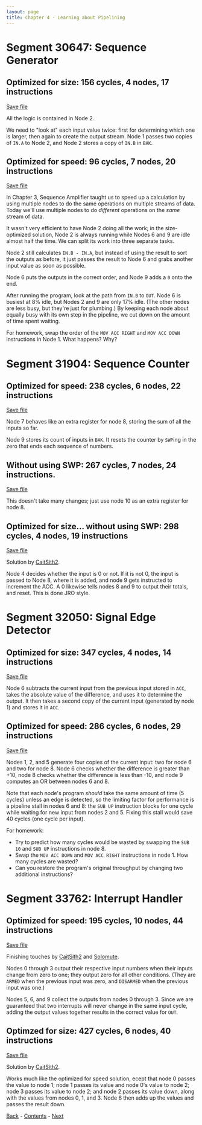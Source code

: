 ```yaml
---
layout: page
title: Chapter 4 - Learning about Pipelining
---
```


# Segment 30647: Sequence Generator

## Optimized for size: 156 cycles, 4 nodes, 17 instructions

[Save file](save/30647.0.txt)

All the logic is contained in Node 2.

We need to "look at" each input value twice: first for determining which one is larger, then again to create the output stream. Node 1 passes two copies of `IN.A` to Node 2, and Node 2 stores a copy of `IN.B` in `BAK`.

## Optimized for speed: 96 cycles, 7 nodes, 20 instructions

[Save file](save/30647.1.txt)

In Chapter 3, Sequence Amplifier taught us to speed up a calculation by using multiple nodes to do the same operations on multiple streams of data. Today we'll use multiple nodes to do _different_ operations on the _same_ stream of data.

It wasn't very efficient to have Node 2 doing all the work; in the size-optimized solution, Node 2 is always running while Nodes 6 and 9 are idle almost half the time. We can split its work into three separate tasks.

Node 2 still calculates `IN.B - IN.A`, but instead of using the result to sort the outputs as before, it just passes the result to Node 6 and grabs another input value as soon as possible.

Node 6 puts the outputs in the correct order, and Node 9 adds a `0` onto the end.

After running the program, look at the path from `IN.B` to `OUT`. Node 6 is busiest at 8% idle, but Nodes 2 and 9 are only 17% idle. (The other nodes are less busy, but they're just for plumbing.) By keeping each node about equally busy with its own step in the pipeline, we cut down on the amount of time spent waiting.

For homework, swap the order of the `MOV ACC RIGHT` and `MOV ACC DOWN` instructions in Node 1. What happens? Why?

# Segment 31904: Sequence Counter

## Optimized for speed: 238 cycles, 6 nodes, 22 instructions

[Save file](save/31904.0.txt)

Node 7 behaves like an extra register for node 8, storing the sum of all the inputs so far.

Node 9 stores its count of inputs in `BAK`. It resets the counter by `SWP`ing in the zero that ends each sequence of numbers.

## Without using SWP: 267 cycles, 7 nodes, 24 instructions.

[Save file](save/31904.1.txt)

This doesn't take many changes; just use node 10 as an extra register for node 8.

## Optimized for size... without using SWP: 298 cycles, 4 nodes, 19 instructions

[Save file](save/31904.2.txt)

Solution by [CaitSith2](https://github.com/CaitSith2).

Node 4 decides whether the input is 0 or not.  If it is not 0, the input is passed to Node 8, where it is added, and node 9 gets instructed to increment the ACC. A 0 likewise tells nodes 8 and 9 to output their totals, and reset.  This is done JRO style.

# Segment 32050: Signal Edge Detector

## Optimized for size: 347 cycles, 4 nodes, 14 instructions

[Save file](save/32050.0.txt)

Node 6 subtracts the current input from the previous input stored in `ACC`, takes the absolute value of the difference, and uses it to determine the output. It then takes a second copy of the current input (generated by node 1) and stores it in `ACC`.

## Optimized for speed: 286 cycles, 6 nodes, 29 instructions

[Save file](save/32050.1.txt)

Nodes 1, 2, and 5 generate four copies of the current input: two for node 6 and two for node 8. Node 6 checks whether the difference is greater than +10, node 8 checks whether the difference is less than -10, and node 9 computes an OR between nodes 6 and 8.

Note that each node's program _should_ take the same amount of time (5 cycles) unless an edge is detected, so the limiting factor for performance is a pipeline stall in nodes 6 and 8: the `SUB UP` instruction blocks for one cycle while waiting for new input from nodes 2 and 5. Fixing this stall would save 40 cycles (one cycle per input).

For homework:

- Try to predict how many cycles would be wasted by swapping the `SUB 10` and `SUB UP` instructions in node 8.
- Swap the `MOV ACC DOWN` and `MOV ACC RIGHT` instructions in node 1. How many cycles are wasted?
- Can you restore the program's original throughput by changing two additional instructions?

# Segment 33762: Interrupt Handler

## Optimized for speed: 195 cycles, 10 nodes, 44 instructions

[Save file](save/33762.0.txt)

Finishing touches by [CaitSith2](https://github.com/CaitSith2) and [Solomute](https://github.com/Solomute).

Nodes 0 through 3 output their respective input numbers when their inputs change from zero to one; they output zero for all other conditions. (They are `ARMED` when the previous input was zero, and `DISARMED` when the previous input was one.)

Nodes 5, 6, and 9 collect the outputs from nodes 0 through 3. Since we are guaranteed that two interrupts will never change in the same input cycle, adding the output values together results in the correct value for `OUT`.

## Optimzed for size: 427 cycles, 6 nodes, 40 instructions

[Save file](save/33762.1.txt)

Solution by [CaitSith2](https://github.com/CaitSith2).

Works much like the optimized for speed solution, ecept that node 0 passes the value to node 1; node 1 passes its value and node 0's value to node 2; node 3 passes its value to node 2; and node 2 passes its value down, along with the values from nodes 0, 1, and 3.  Node 6 then adds up the values and passes the result down.

[Back](chapter03.html) - [Contents](index.html) - [Next](chapter05.html)
